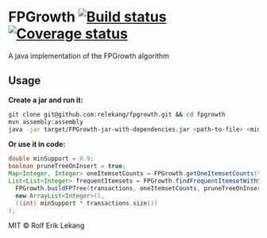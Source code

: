 # FPGrowth [![Build status](https://ci.frigg.io/badges/relekang/fpgrowth/)](https://ci.frigg.io/relekang/fpgrowth/last/)[![Coverage status](https://ci.frigg.io/badges/coverage/relekang/fpgrowth/)](https://ci.frigg.io/relekang/fpgrowth/last/)
A java implementation of the FPGrowth algorithm

## Usage
**Create a jar and run it:**
```bash
git clone git@github.com:relekang/fpgrowth.git && cd fpgrowth
mvn assembly:assembly
java -jar target/FPGrowth-jar-with-dependencies.jar <path-to-file> <minimum support>
```

**Or use it in code:**

```java
double minSupport = 0.9;
boolean pruneTreeOnInsert = true;
Map<Integer, Integer> oneItemsetCounts = FPGrowth.getOneItemsetCounts(transactions);
List<List<Integer> frequentItemsets = FPGrowth.findFrequentItemsetWithSuffix(
  FPGrowth.buildFPTree(transactions, oneItemsetCounts, pruneTreeOnInsert, minSupport),
  new ArrayList<Integer>(),
  ((int) minSupport * transactions.size())
);
```

MIT © Rolf Erik Lekang
